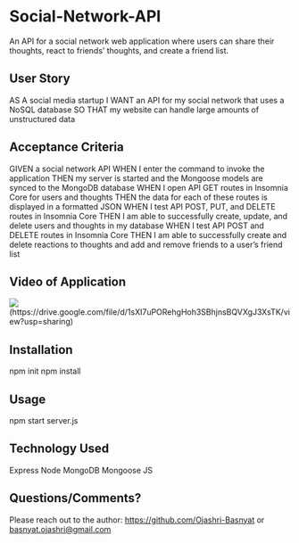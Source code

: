 # Social-Network-API
An API for a social network web application where users can share their thoughts, react to friends’ thoughts, and create a friend list.


## User Story 
AS A social media startup
I WANT an API for my social network that uses a NoSQL database
SO THAT my website can handle large amounts of unstructured data

## Acceptance Criteria
GIVEN a social network API
WHEN I enter the command to invoke the application
THEN my server is started and the Mongoose models are synced to the MongoDB database
WHEN I open API GET routes in Insomnia Core for users and thoughts
THEN the data for each of these routes is displayed in a formatted JSON
WHEN I test API POST, PUT, and DELETE routes in Insomnia Core
THEN I am able to successfully create, update, and delete users and thoughts in my database
WHEN I test API POST and DELETE routes in Insomnia Core
THEN I am able to successfully create and delete reactions to thoughts and add and remove friends to a user’s friend list

## Video of Application 
<img src=".assets/demoscreenshot.png">
(https://drive.google.com/file/d/1sXI7uPORehgHoh3SBhjnsBQVXgJ3XsTK/view?usp=sharing)

## Installation
npm init
npm install

## Usage
npm start server.js

## Technology Used
Express
Node
MongoDB
Mongoose
JS

## Questions/Comments?
Please reach out to the author: https://github.com/Ojashri-Basnyat or basnyat.ojashri@gmail.com 